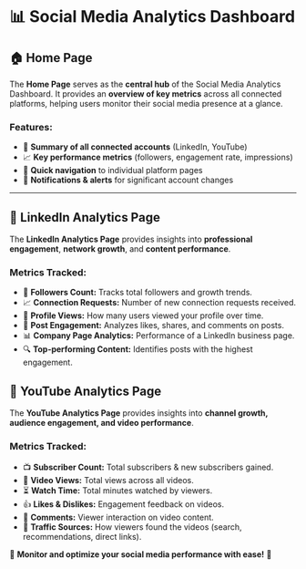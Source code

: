 # 📊 Social Media Analytics Dashboard

## 🏠 Home Page
The **Home Page** serves as the **central hub** of the Social Media Analytics Dashboard. It provides an **overview of key metrics** across all connected platforms, helping users monitor their social media presence at a glance.

### **Features:**
- 📌 **Summary of all connected accounts** (LinkedIn,  YouTube)
- 📈 **Key performance metrics** (followers, engagement rate, impressions)
- 🔄 **Quick navigation** to individual platform pages
- 🔔 **Notifications & alerts** for significant account changes

---

## 🔗 LinkedIn Analytics Page
The **LinkedIn Analytics Page** provides insights into **professional engagement**, **network growth**, and **content performance**.

### **Metrics Tracked:**
- 👥 **Followers Count:** Tracks total followers and growth trends.
- 📈 **Connection Requests:** Number of new connection requests received.
- 📌 **Profile Views:** How many users viewed your profile over time.
- 📝 **Post Engagement:** Analyzes likes, shares, and comments on posts.
- 📊 **Company Page Analytics:** Performance of a LinkedIn business page.
- 🔍 **Top-performing Content:** Identifies posts with the highest engagement.

## 🎥 YouTube Analytics Page
The **YouTube Analytics Page** provides insights into **channel growth, audience engagement, and video performance**.

### **Metrics Tracked:**
- 📺 **Subscriber Count:** Total subscribers & new subscribers gained.
- 👀 **Video Views:** Total views across all videos.
- ⏳ **Watch Time:** Total minutes watched by viewers.
- 👍 **Likes & Dislikes:** Engagement feedback on videos.
- 💬 **Comments:** Viewer interaction on video content.
- 🚦 **Traffic Sources:** How viewers found the videos (search, recommendations, direct links).


🚀 **Monitor and optimize your social media performance with ease!** 🚀
